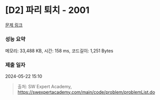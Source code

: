 # [D2] 파리 퇴치 - 2001 

[문제 링크](https://swexpertacademy.com/main/code/problem/problemDetail.do?contestProbId=AV5PzOCKAigDFAUq) 

### 성능 요약

메모리: 33,488 KB, 시간: 158 ms, 코드길이: 1,251 Bytes

### 제출 일자

2024-05-22 15:10



> 출처: SW Expert Academy, https://swexpertacademy.com/main/code/problem/problemList.do